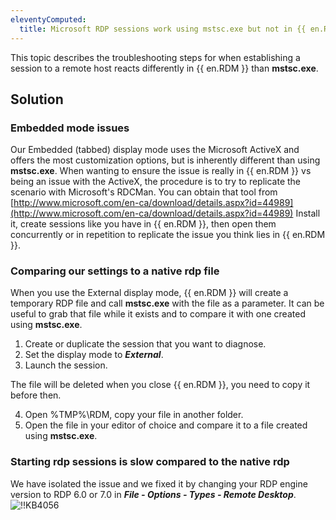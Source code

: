 ```yaml
---
eleventyComputed:
  title: Microsoft RDP sessions work using mstsc.exe but not in {{ en.RDM }}
---
```

This topic describes the troubleshooting steps for when establishing a session to a remote host reacts differently in {{ en.RDM }} than **mstsc.exe**.

## Solution

### Embedded mode issues

Our Embedded (tabbed) display mode uses the Microsoft ActiveX and offers the most customization options, but is inherently different than using **mstsc.exe**. When wanting to ensure the issue is really in {{ en.RDM }} vs being an issue with the ActiveX, the procedure is to try to replicate the scenario with Microsoft's RDCMan. You can obtain that tool from [http://www.microsoft.com/en-ca/download/details.aspx?id=44989](http://www.microsoft.com/en-ca/download/details.aspx?id=44989) Install it, create sessions like you have in {{ en.RDM }}, then open them concurrently or in repetition to replicate the issue you think lies in {{ en.RDM }}.

### Comparing our settings to a native rdp file

When you use the External display mode, {{ en.RDM }} will create a temporary RDP file and call **mstsc.exe** with the file as a parameter. It can be useful to grab that file while it exists and to compare it with one created using **mstsc.exe**.

1. Create or duplicate the session that you want to diagnose.
1. Set the display mode to ***External***.
1. Launch the session.

The file will be deleted when you close {{ en.RDM }}, you need to copy it before then.

4. Open %TMP%\RDM, copy your file in another folder.
1. Open the file in your editor of choice and compare it to a file created using **mstsc.exe**.

### Starting rdp sessions is slow compared to the native rdp

We have isolated the issue and we fixed it by changing your RDP engine version to RDP 6.0 or 7.0 in ***File - Options - Types - Remote Desktop***.
![!!KB4056](https://cdnweb.devolutions.net/docs/en/kb/KB4056.png)
